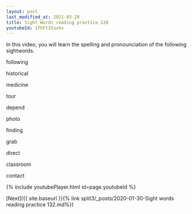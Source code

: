 ```yaml
---
layout: post
last_modified_at: 2021-03-29
title: Sight Words reading practice 120
youtubeId: 1fhFt3Iuxks
---
```

 
 
In this video, you will learn the spelling and pronounciation of the following sightwords.

following

historical

medicine

tour

depend

photo

finding

grab

direct

classroom

contact



 
{% include youtubePlayer.html id=page.youtubeId %}
 
 

[Next]({{ site.baseurl }}{% link  split3/_posts/2020-01-30-Sight words reading practice 132.md%})
 
